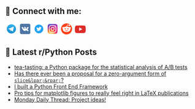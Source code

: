 ## 🔎 Connect with me:
[<img src="https://github.com/bullbesh/bullbesh/blob/main/images/Telegram.png" width="32" height="32" />](https://t.me/bullbesh)
[<img src="https://github.com/bullbesh/bullbesh/blob/main/images/VK.png" width="32" height="32" />](https://vk.com/bullbesh)
[<img src="https://github.com/bullbesh/bullbesh/blob/main/images/Twitter.png" width="32" height="32" />](https://twitter.com/bullbesh1)
[<img src="https://github.com/bullbesh/bullbesh/blob/main/images/Instagram.png" width="32" height="32" />](https://www.instagram.com/bullbesh)
[<img src="https://github.com/bullbesh/bullbesh/blob/main/images/Reddit.png" width="32" height="32" />](https://www.reddit.com/user/bullbesh)
[<img src="https://github.com/bullbesh/bullbesh/blob/main/images/YouTube.png" width="32" height="32" />](https://www.youtube.com/channel/UCtfjRs6uzgq5mfm8S06WTcg)

## 📕 Latest r/Python Posts
<!-- BLOG-POST-LIST:START -->
- [tea-tasting: a Python package for the statistical analysis of A/B tests](https://www.reddit.com/r/Python/comments/1ew4ixg/teatasting_a_python_package_for_the_statistical/)
- [Has there ever been a proposal for a zero-argument form of `slice&lpar;&rpar;`?](https://www.reddit.com/r/Python/comments/1ew3kvm/has_there_ever_been_a_proposal_for_a_zeroargument/)
- [I built a Python Front End Framework](https://www.reddit.com/r/Python/comments/1evuzem/i_built_a_python_front_end_framework/)
- [Pro tips for matplotlib figures to really feel right in LaTeX publications](https://www.reddit.com/r/Python/comments/1evp7ip/pro_tips_for_matplotlib_figures_to_really_feel/)
- [Monday Daily Thread: Project ideas!](https://www.reddit.com/r/Python/comments/1evnvtp/monday_daily_thread_project_ideas/)
<!-- BLOG-POST-LIST:END -->
